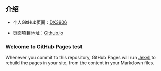 ## 介绍

- 个人GitHub页面：[DX3906](https://github.com/FranklinDX3906/)

- 页面项目地址：[Github.io](https://github.com/FranklinDX3906/FranklinDX3906.github.io/)

### Welcome to GitHub Pages  test

Whenever you commit to this repository, GitHub Pages will run [Jekyll](https://jekyllrb.com/) to rebuild the pages in your site, from the content in your Markdown files.
